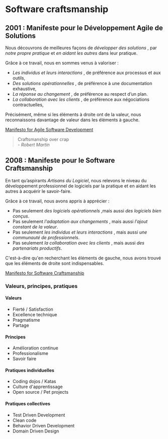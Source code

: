 <!-- .slide: class="page-title" -->
# Software craftsmanship



## 2001 : Manifeste pour le Développement Agile de Solutions

Nous découvrons de meilleures façons de *développer des solutions* <!-- .element: class="highlight highlight-cyan" -->,
par *notre propre pratique* <!-- .element: class="highlight highlight-cyan" --> et *en aidant les autres* <!-- .element: class="highlight highlight-cyan" --> dans leur pratique.

Grâce à ce travail, nous en sommes venus à valoriser :

- *Les individus et leurs interactions* <!-- .element: class="highlight highlight-cyan" -->, de préférence aux processus et aux outils,
- *Des solutions opérationnelles* <!-- .element: class="highlight highlight-cyan" -->, de préférence à une documentation exhaustive,
- *La réponse au changement* <!-- .element: class="highlight highlight-cyan" -->, de préférence au respect d’un plan.
- *La collaboration avec les clients* <!-- .element: class="highlight highlight-cyan" -->, de préférence aux négociations contractuelles,

Précisément, même si les éléments à droite ont de la valeur, nous reconnaissons davantage de valeur dans les éléments à gauche.

[Manifesto for Agile Software Development](http://agilemanifesto.org/iso/fr/manifesto.html)



<!-- .slide: class="page-title" -->

> Craftsmanship over crap
> <br> *- Robert Martin*

<!-- .element: style="padding-top: 45vh; font-size: 30pt;" -->



## 2008 : Manifeste pour le Software Craftsmanship

En tant qu’aspirants *Artisans du Logiciel*<!-- .element: class="highlight highlight-pink" -->, nous relevons le niveau du développement professionnel de logiciels par la pratique et en aidant les autres à acquérir le savoir-faire.

Grâce à ce travail, nous avons appris à apprécier :

- Pas seulement *des logiciels opérationnels* <!-- .element: class="highlight highlight-cyan" -->,mais aussi *des logiciels bien conçus*<!-- .element: class="highlight highlight-pink" -->.
- Pas seulement *l'adaptation aux changements* <!-- .element: class="highlight highlight-cyan" -->, mais aussi *l'ajout constant de la valeur*<!-- .element: class="highlight highlight-pink" -->.
- Pas seulement *les individus et leurs interactions* <!-- .element: class="highlight highlight-cyan" -->, mais aussi *une communauté de professionnels*<!-- .element: class="highlight highlight-pink" -->.
- Pas seulement *la collaboration avec les clients* <!-- .element: class="highlight highlight-cyan" -->, mais aussi *des partenariats productifs*<!-- .element: class="highlight highlight-pink" -->.

C'est-à-dire qu'en recherchant les éléments de gauche, nous avons trouvé que les éléments de droite sont indispensables.

[Manifesto for Software Craftsmanship](https://manifesto.softwarecraftsmanship.org/#/fr-fr)



### Valeurs, principes, pratiques

<div class="row">
    <div class="col-lg-6">
<div class="picto picto-target">
  <div class="picto-content picto-content-xl">
    <h4>Valeurs</h4>
    <ul><li>Fierté / Satisfaction</li>
    <li>Excellence technique</li>
    <li>Pragmatisme</li>
    <li>Partage</li></ul>
  </div>
</div>
<div class="picto picto-great">
  <div class="picto-content picto-content-xl">
    <h4>Principes</h4>
    <ul><li>Amélioration continue</li>
    <li>Professionalisme</li>
    <li>Savoir faire</li></ul>
  </div>
</div>
    </div>
    <div class="col-lg-6">
<div class="picto picto-target">
  <div class="picto-content picto-content-xl">
    <h4>Pratiques individuelles</h4>
    <ul><li>Coding dojos / Katas</li>
    <li>Culture d'apprentissage</li>
    <li>Open source / Pet projects</li></ul>
  </div>
</div>
<div class="picto picto-target">
  <div class="picto-content picto-content-xl">
    <h4>Pratiques collectives</h4>
    <ul><li>Test Driven Development</li>
    <li>Clean code</li>
    <li>Behavior Driven Development</li>
    <li>Domain Driven Design</li></ul>
  </div>
</div>
    </div>
</div>

